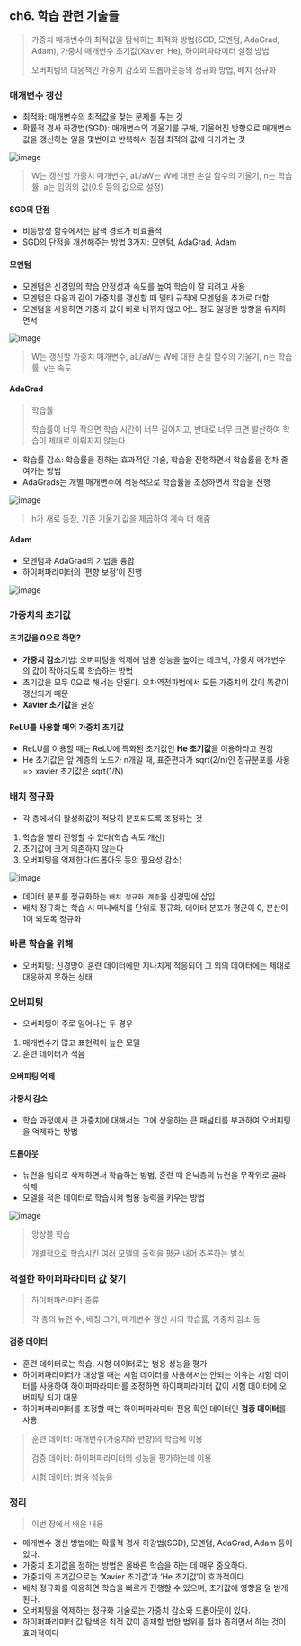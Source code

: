 ## ch6. 학습 관련 기술들

> 가중치 매개변수의 최적값을 탐색하는 최적화 방법(SGD, 모멘텀, AdaGrad, Adam), 가중치 매개변수 초기값(Xavier, He), 하이퍼파라미터 설정 방법
>
> 오버피팅의 대응책인 가중치 감소와 드롭아웃등의 정규화 방법, 배치 정규화

### 매개변수 갱신
- 최적화: 매개변수의 최적값을 찾는 문제를 푸는 것
- 확률적 경사 하강법(SGD): 매개변수의 기울기를 구해, 기울어진 방향으로 매개변수 값을 갱신하는 일을 몇번이고 반복해서 점점 최적의 값에 다가가는 것

![image](https://user-images.githubusercontent.com/83503188/163392314-82d71783-a1d6-4fcd-ad9c-e91ee309f3b3.png)

> W는 갱신할 가중치 매개변수, aL/aW는 W에 대한 손실 함수의 기울기, n는 학습률, a는 임의의 값(0.9 등의 값으로 설정)

#### SGD의 단점
- 비등방성 함수에서는 탐색 경로가 비효율적
- SGD의 단점을 개선해주는 방법 3가지: 모멘텀, AdaGrad, Adam


#### 모멘텀

- 모멘텀은 신경망의 학습 안정성과 속도를 높여 학습이 잘 되려고 사용
- 모멘텀은 다음과 같이 가중치를 갱신할 때 델타 규칙에 모멘텀을 추가로 더함
- 모멘텀을 사용하면 가중치 값이 바로 바뀌지 않고 어느 정도 일정한 방향을 유지하면서 

![image](https://user-images.githubusercontent.com/83503188/163392323-839047bb-1cd9-4aba-93d7-61d6619adcdf.png)

> W는 갱신할 가중치 매개변수, aL/aW는 W에 대한 손실 함수의 기울기, n는 학습률, v는 속도

#### AdaGrad
> 학습률
>
> 학습률이 너무 작으면 학습 시간이 너무 길어지고, 반대로 너무 크면 발산하여 학습이 제대로 이뤄지지 않는다.

- 학습률 감소: 학습률을 정하는 효과적인 기술, 학습을 진행하면서 학습률을 점차 줄여가는 방법
- AdaGrads는 개별 매개변수에 적응적으로 학습률을 조정하면서 학습을 진행

![image](https://user-images.githubusercontent.com/83503188/163392329-03098311-094e-41f8-bdd4-8078a08dd666.png)


> h가 새로 등장, 기존 기울기 값을 제곱하여 계속 더 해줌

#### Adam
- 모멘텀과 AdaGrad의 기법을 융합
- 하이퍼파라미터의 ‘편향 보정’이 진행

![image](https://user-images.githubusercontent.com/83503188/163392336-f51c27b9-26d2-4e0d-bd93-d34edc1468c7.png)


### 가중치의 초기값

#### 초기값을 0으로 하면?
- **가중치 감소**기법: 오버피팅을 억제해 범용 성능을 높이는 테크닉, 가중치 매개변수의 값이 작아지도록 학습하는 방법
- 초기값을 모두 0으로 해서는 안된다. 오차역전파법에서 모든 가중치의 값이 똑같이 갱신되기 때문
- **Xavier 초기값**을 권장


#### ReLU를 사용할 때의 가중치 초기값
- ReLU를 이용할 때는 ReLU에 특화된 초기값인 **He 초기값**을 이용하라고 권장
- He 초기값은 앞 계층의 노드가 n개일 때, 표준편차가 sqrt(2/n)인 정규분포를 사용 => xavier 초기값은 sqrt(1/N)


### 배치 정규화
- 각 층에서의 활성화값이 적당히 분포되도록 조정하는 것


1. 학습을 빨리 진행할 수 있다(학습 속도 개선)
2. 초기값에 크게 의존하지 않는다
3. 오버피팅을 억제한다(드롭아웃 등의 필요성 감소)

![image](https://user-images.githubusercontent.com/83503188/163392345-78d4b73e-9707-464d-9a14-40e5284e7f3c.png)


- 데이터 분포를 정규화하는 `배치 정규화 계층`을 신경망에 삽입
- 배치 정규화는 학습 시 미니배치를 단위로 정규화, 데이터 분포가 평균이 0, 분산이 1이 되도록 정규화


### 바른 학습을 위해
- 오버피팅: 신경망이 훈련 데이터에만 지나치게 적응되어 그 외의 데이터에는 제대로 대응하지 못하는 상태


### 오버피팅
- 오버피팅이 주로 일어나는 두 경우

1. 매개변수가 많고 표현력이 높은 모델
2. 훈련 데이터가 적음

#### 오버피팅 억제 

#### 가중치 감소

- 학습 과정에서 큰 가중치에 대해서는 그에 상응하는 큰 패널티를 부과하여 오버피팅을 억제하는 방법 

#### 드롭아웃
- 뉴런을 임의로 삭제하면서 학습하는 방법, 훈련 때 은닉층의 뉴런을 무작위로 골라 삭제
- 모델을 적은 데이터로 학습시켜 범용 능력을 키우는 방법

![image](https://user-images.githubusercontent.com/83503188/163392355-5d0356d0-41e7-4426-84a4-3df45b01a794.png)

> 앙상블 학습
> 
> 개별적으로 학습시킨 여러 모델의 출력을 평균 내어 추론하는 발식

### 적절한 하이퍼파라미터 값 찾기

> 하이퍼파라미터 종류
>
> 각 층의 뉴런 수, 배칭 크기, 매개변수 갱신 시의 학습률, 가중치 감소 등

<!-- 학습률
(Learning Rate)	gradient의 방향으로 얼마나 빠르게 이동할 것인지 결정하는 변수	– 너무 작으면 학습의 속도가 늦고, 너무 크면 학습 불가
손실 함수
(Cost Function)	입력에 따른 기대 값과 실제 값의 차이를 계산하는 함수	– 평균 제곱 오차
– 교차 엔트로피 오차
정규화(일반화) 파라미터
(Regularization parameter)	과적합(Overfitting) 문제 회피 위해 L1 또는 L2 정규화 방법 사용	– 사용하는 일반화 변수도 하이퍼 파라미터로 분류
미니 배치 크기
(Mini-batch Size)	배치셋 수행을 위해 전체 학습 데이터를 등분하는(나누는) 크기	– 가용 메모리 크기와 epoch 수행 성능을 고려
훈련 반복 횟수
(Training Loop)	학습의 조기 종료를 결정하는 변수	– 학습 효율이 떨어지는 시점을 적절히 판단
은닉층의 뉴런 개수
(Hidden Unit)	훈련 데이터에 대한 학습 최적화 결정 변수	– 첫 Hidden Layer의 뉴런 수가 Input Layer 보다 큰 것이 효과적
가중치 초기화
(Weight Initialization)	학습 성능에 대한 결정 변수	– 모든 초기값이 0일 경우 모든 뉴런이 동일한 결과 -->

#### 검증 데이터
- 훈련 데이터로는 학습, 시험 데이터로는 범용 성능을 평가
- 하이퍼파라미터가 대상일 때는 시험 데이터를 사용해서는 안되는 이유는 시험 데이터를 사용하여 하이퍼파라미터를 조정하면 하이퍼파라미터 값이 시험 데이터에 오버피팅 되기 때문
- 하이퍼파라미터를 조정할 때는 하이퍼파라미터 전용 확인 데이터인 **검증 데이터**를 사용

> 훈련 데이터: 매개변수(가중치와 편향)의 학습에 이용
>
> 검증 데이터: 하이퍼파라미터의 성능을 평가하는데 이용
>
> 시험 데이터: 범용 성능을 

### 정리
> 이번 장에서 배운 내용
- 매개변수 갱신 방법에는 확률적 경사 하강법(SGD), 모멘텀, AdaGrad, Adam 등이 있다.
- 가중치 초기값을 정하는 방법은 올바른 학습을 하는 데 매우 중요하다.
- 가중치의 초기값으로는 ‘Xavier 초기값’과 ‘He 초기값’이 효과적이다.
- 배치 정규화를 이용하면 학습을 빠르게 진행할 수 있으며, 초기값에 영향을 덜 받게 된다.
- 오버피팅을 억제하는 정규화 기술로는 가중치 감소와 드롭아웃이 있다.
- 하이퍼파라미터 값 탐색은 최적 값이 존재할 법한 범위를 점차 좁히면서 하는 것이 효과적이다
